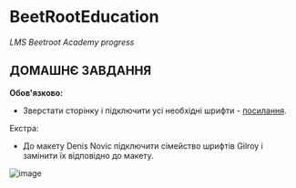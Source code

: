 # BeetRootEducation

_LMS Beetroot Academy progress_

## ДОМАШНЄ ЗАВДАННЯ

**Обов'язково:**

- Зверстати сторінку і підключити усі необхідні шрифти - [посилання](https://www.figma.com/file/pKSsjdpNxqs0c9Cc0aZFUX/web-fonts).

Екстра:

- До макету Denis Novic підключити сімейство шрифтів Gilroy і замінити їх відповідно до макету.

![image](https://user-images.githubusercontent.com/112722061/222781619-34bc6bcc-85e1-467e-9006-c9e697443ea4.png)

